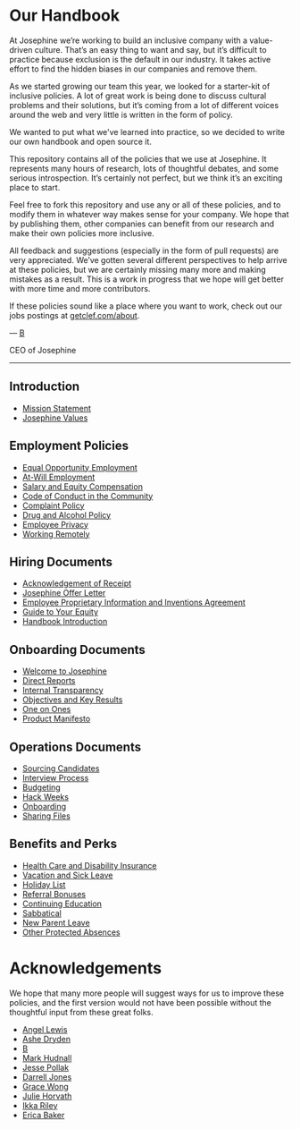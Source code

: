 # Our Handbook

At Josephine we’re working to build an inclusive company with a value-driven culture. That’s an easy thing to want and say, but it’s difficult to practice because exclusion is the default in our industry. It takes active effort to find the hidden biases in our companies and remove them.

As we started growing our team this year, we looked for a starter-kit of inclusive policies. A lot of great work is being done to discuss cultural problems and their solutions, but it’s coming from a lot of different voices around the web and very little is written in the form of policy.

We wanted to put what we've learned into practice, so we decided to write our own handbook and open source it.

This repository contains all of the policies that we use at Josephine. It represents many hours of research, lots of thoughtful debates, and some serious introspection. It’s certainly not perfect, but we think it’s an exciting place to start.

Feel free to fork this repository and use any or all of these policies, and to modify them in whatever way makes sense for your company. We hope that by publishing them, other companies can benefit from our research and make their own policies more inclusive.

All feedback and suggestions (especially in the form of pull requests) are very appreciated. We’ve gotten several different perspectives to help arrive at these policies, but we are certainly missing many more and making mistakes as a result. This is a work in progress that we hope will get better with more time and more contributors.

If these policies sound like a place where you want to work, check out our jobs postings at [getclef.com/about](https://getclef.com/about).

— [B](https://twitter.com/brennenbyrne)

CEO of Josephine

***


## Introduction
* [Mission Statement](https://github.com/josephine/handbook/blob/master/Mission%20Statement.md)
* [Josephine Values](https://github.com/josephine/handbook/blob/master/Josephine%20Values.md)

## Employment Policies
* [Equal Opportunity Employment](https://github.com/josephine/handbook/blob/master/Employment%20Policies/Equal%20Opportunity%20Employment.md)
* [At-Will Employment](https://github.com/josephine/handbook/blob/master/Employment%20Policies/At-Will%20Employment.md)
* [Salary and Equity Compensation](https://github.com/josephine/handbook/blob/master/Employment%20Policies/Salary%20and%20Equity%20Compensation.md)
* [Code of Conduct in the Community](https://github.com/josephine/handbook/blob/master/Employment%20Policies/Code%20of%20Conduct%20in%20the%20Community.md)
* [Complaint Policy](https://github.com/josephine/handbook/blob/master/Employment%20Policies/Complaint%20Policy.md)
* [Drug and Alcohol Policy](https://github.com/josephine/handbook/blob/master/Employment%20Policies/Drug%20and%20Alcohol%20Policy.md)
* [Employee Privacy](https://github.com/josephine/handbook/blob/master/Employment%20Policies/Employee%20Privacy.md)
* [Working Remotely](https://github.com/josephine/handbook/blob/master/Employment%20Policies/Working%20Remotely.md)

## Hiring Documents
* [Acknowledgement of Receipt](https://github.com/josephine/handbook/blob/master/Hiring%20Documents/Acknowledgment%20of%20Receipt.md)
* [Josephine Offer Letter](https://github.com/josephine/handbook/blob/master/Hiring%20Documents/Josephine%20Offer%20Letter.md)
* [Employee Proprietary Information and Inventions Agreement](https://github.com/josephine/handbook/blob/master/Hiring%20Documents/Employee%20Proprietary%20Information%20and%20Inventions%20Assignment%20Agreement.md)
* [Guide to Your Equity](https://github.com/josephine/handbook/blob/master/Hiring%20Documents/Guide%20to%20Your%20Equity.md)
* [Handbook Introduction](https://github.com/josephine/handbook/blob/master/Hiring%20Documents/Handbook%20Introduction.md)

## Onboarding Documents
* [Welcome to Josephine](https://github.com/josephine/handbook/blob/master/Onboarding%20Documents/Welcome%20to%20Josephine.md)
* [Direct Reports](https://github.com/josephine/handbook/blob/master/Onboarding%20Documents/Direct%20Reports.md)
* [Internal Transparency](https://github.com/josephine/handbook/blob/master/Onboarding%20Documents/Internal%20Transparency.md)
* [Objectives and Key Results](https://github.com/josephine/handbook/blob/master/Onboarding%20Documents/Objectives%20and%20Key%20Results.md)
* [One on Ones](https://github.com/josephine/handbook/blob/master/Onboarding%20Documents/One%20on%20Ones.md)
* [Product Manifesto](https://github.com/josephine/handbook/blob/master/Onboarding%20Documents/Product%20Manifesto.md)

## Operations Documents
* [Sourcing Candidates](https://github.com/josephine/handbook/blob/master/Operations%20Documents/Sourcing%20Candidates.md)
* [Interview Process](https://github.com/josephine/handbook/blob/master/Operations%20Documents/Interview%20Process.md)
* [Budgeting](https://github.com/josephine/handbook/blob/master/Operations%20Documents/Budgeting.md)
* [Hack Weeks](https://github.com/josephine/handbook/blob/master/Operations%20Documents/Hack%20Weeks.md)
* [Onboarding](https://github.com/josephine/handbook/blob/master/Operations%20Documents/Onboarding.md)
* [Sharing Files](https://github.com/josephine/handbook/blob/master/Operations%20Documents/Sharing%20Files.md)

## Benefits and Perks
* [Health Care and Disability Insurance](https://github.com/josephine/handbook/blob/master/Benefits%20and%20Perks/Healthcare%20and%20Disability%20Insurance.md)
* [Vacation and Sick Leave](https://github.com/josephine/handbook/blob/master/Benefits%20and%20Perks/Vacation%20and%20Sick%20Leave.md)
* [Holiday List](https://github.com/josephine/handbook/blob/master/Benefits%20and%20Perks/Holiday%20List.md)
* [Referral Bonuses](https://github.com/josephine/handbook/blob/master/Benefits%20and%20Perks/Referral%20Bonuses.md)
* [Continuing Education](https://github.com/josephine/handbook/blob/master/Benefits%20and%20Perks/Continuing%20Education.md)
* [Sabbatical](https://github.com/josephine/handbook/blob/master/Benefits%20and%20Perks/Sabbatical.md)
* [New Parent Leave](https://github.com/josephine/handbook/blob/master/Benefits%20and%20Perks/New%20Parent%20Leave.md)
* [Other Protected Absences](https://github.com/josephine/handbook/blob/master/Benefits%20and%20Perks/Other%20Protected%20Absences.md)



# Acknowledgements

We hope that many more people will suggest ways for us to improve these policies, and the first version would not have been possible without the thoughtful input from these great folks.

* [Angel Lewis](http://www.allemployerlaw.com/)
* [Ashe Dryden](http://www.ashedryden.com/)
* [B](https://twitter.com/brennenbyrne)
* [Mark Hudnall](https://twitter.com/landakram)
* [Jesse Pollak](https://twitter.com/jessepollak)
* [Darrell Jones](https://twitter.com/darrelljonesiii)
* [Grace Wong](https://twitter.com/gwongz)
* [Julie Horvath](https://twitter.com/nrrrdcore)
* [Ikka Riley](https://twitter.com/isicalynn)
* [Erica Baker](https://twitter.com/ericajoy)
